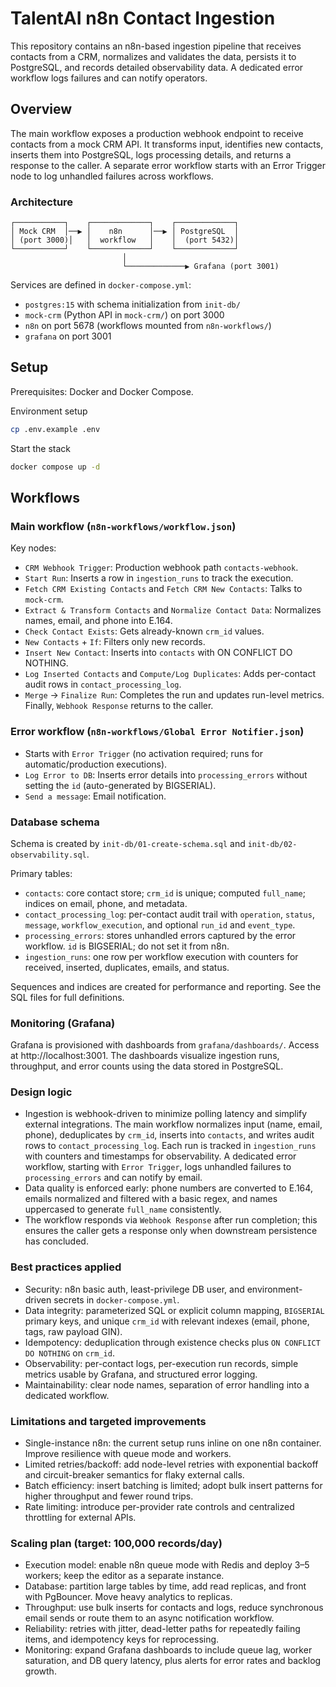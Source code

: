# TalentAI n8n Contact Ingestion

This repository contains an n8n-based ingestion pipeline that receives contacts from a CRM, normalizes and validates the data, persists it to PostgreSQL, and records detailed observability data. A dedicated error workflow logs failures and can notify operators.

## Overview

The main workflow exposes a production webhook endpoint to receive contacts from a mock CRM API. It transforms input, identifies new contacts, inserts them into PostgreSQL, logs processing details, and returns a response to the caller. A separate error workflow starts with an Error Trigger node to log unhandled failures across workflows.

### Architecture
```
┌───────────┐    ┌─────────────┐    ┌─────────────┐
│ Mock CRM  │──▶ │    n8n      │──▶ │ PostgreSQL  │
│ (port 3000)│   │  workflow   │    │  (port 5432)│
└───────────┘    └─────────────┘    └─────────────┘
                         │
                         └─────────────▶ Grafana (port 3001)
```

Services are defined in `docker-compose.yml`:
- `postgres:15` with schema initialization from `init-db/`
- `mock-crm` (Python API in `mock-crm/`) on port 3000
- `n8n` on port 5678 (workflows mounted from `n8n-workflows/`)
- `grafana` on port 3001

## Setup

Prerequisites: Docker and Docker Compose.

Environment setup
```bash
cp .env.example .env
```

Start the stack
```bash
docker compose up -d
```

## Workflows

### Main workflow (`n8n-workflows/workflow.json`)
Key nodes:
- `CRM Webhook Trigger`: Production webhook path `contacts-webhook`.
- `Start Run`: Inserts a row in `ingestion_runs` to track the execution.
- `Fetch CRM Existing Contacts` and `Fetch CRM New Contacts`: Talks to `mock-crm`.
- `Extract & Transform Contacts` and `Normalize Contact Data`: Normalizes names, email, and phone into E.164.
- `Check Contact Exists`: Gets already-known `crm_id` values.
- `New Contacts` + `If`: Filters only new records.
- `Insert New Contact`: Inserts into `contacts` with ON CONFLICT DO NOTHING.
- `Log Inserted Contacts` and `Compute/Log Duplicates`: Adds per-contact audit rows in `contact_processing_log`.
- `Merge` → `Finalize Run`: Completes the run and updates run-level metrics. Finally, `Webhook Response` returns to the caller.

### Error workflow (`n8n-workflows/Global Error Notifier.json`)
- Starts with `Error Trigger` (no activation required; runs for automatic/production executions).
- `Log Error to DB`: Inserts error details into `processing_errors` without setting the `id` (auto-generated by BIGSERIAL).
- `Send a message`: Email notification.

### Database schema

Schema is created by `init-db/01-create-schema.sql` and `init-db/02-observability.sql`.

Primary tables:
- `contacts`: core contact store; `crm_id` is unique; computed `full_name`; indices on email, phone, and metadata.
- `contact_processing_log`: per-contact audit trail with `operation`, `status`, `message`, `workflow_execution`, and optional `run_id` and `event_type`.
- `processing_errors`: stores unhandled errors captured by the error workflow. `id` is BIGSERIAL; do not set it from n8n.
- `ingestion_runs`: one row per workflow execution with counters for received, inserted, duplicates, emails, and status.

Sequences and indices are created for performance and reporting. See the SQL files for full definitions.

### Monitoring (Grafana)

Grafana is provisioned with dashboards from `grafana/dashboards/`. Access at http://localhost:3001. The dashboards visualize ingestion runs, throughput, and error counts using the data stored in PostgreSQL.

### Design logic

- Ingestion is webhook-driven to minimize polling latency and simplify external integrations. The main workflow normalizes input (name, email, phone), deduplicates by `crm_id`, inserts into `contacts`, and writes audit rows to `contact_processing_log`. Each run is tracked in `ingestion_runs` with counters and timestamps for observability. A dedicated error workflow, starting with `Error Trigger`, logs unhandled failures to `processing_errors` and can notify by email.
- Data quality is enforced early: phone numbers are converted to E.164, emails normalized and filtered with a basic regex, and names uppercased to generate `full_name` consistently.
- The workflow responds via `Webhook Response` after run completion; this ensures the caller gets a response only when downstream persistence has concluded.

### Best practices applied
- Security: n8n basic auth, least-privilege DB user, and environment-driven secrets in `docker-compose.yml`.
- Data integrity: parameterized SQL or explicit column mapping, `BIGSERIAL` primary keys, and unique `crm_id` with relevant indexes (email, phone, tags, raw payload GIN).
- Idempotency: deduplication through existence checks plus `ON CONFLICT DO NOTHING` on `crm_id`.
- Observability: per-contact logs, per-execution run records, simple metrics usable by Grafana, and structured error logging.
- Maintainability: clear node names, separation of error handling into a dedicated workflow.

### Limitations and targeted improvements
- Single-instance n8n: the current setup runs inline on one n8n container. Improve resilience with queue mode and workers.
- Limited retries/backoff: add node-level retries with exponential backoff and circuit-breaker semantics for flaky external calls.
- Batch efficiency: insert batching is limited; adopt bulk insert patterns for higher throughput and fewer round trips.
- Rate limiting: introduce per-provider rate controls and centralized throttling for external APIs.

### Scaling plan (target: 100,000 records/day)
- Execution model: enable n8n queue mode with Redis and deploy 3–5 workers; keep the editor as a separate instance.
- Database: partition large tables by time, add read replicas, and front with PgBouncer. Move heavy analytics to replicas.
- Throughput: use bulk inserts for contacts and logs, reduce synchronous email sends or route them to an async notification workflow.
- Reliability: retries with jitter, dead-letter paths for repeatedly failing items, and idempotency keys for reprocessing.
- Monitoring: expand Grafana dashboards to include queue lag, worker saturation, and DB query latency, plus alerts for error rates and backlog growth.